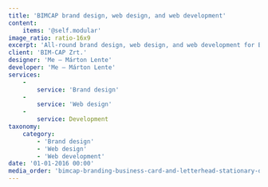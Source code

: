 ```yaml
---
title: 'BIMCAP brand design, web design, and web development'
content:
    items: '@self.modular'
image_ratio: ratio-16x9
excerpt: 'All-round brand design, web design, and web development for BIMCAP, an international BIM company.'
client: 'BIM-CAP Zrt.'
designer: 'Me – Márton Lente'
developer: 'Me – Márton Lente'
services:
    -
        service: 'Brand design'
    -
        service: 'Web design'
    -
        service: Development
taxonomy:
    category:
        - 'Brand design'
        - 'Web design'
        - 'Web development'
date: '01-01-2016 00:00'
media_order: 'bimcap-branding-business-card-and-letterhead-stationary-design-1.jpg,bimcap-branding-business-card-and-letterhead-stationary-design-3.jpg,bimcap-branding-trifold-brochure-stationary-design-1.jpg'
---
```


